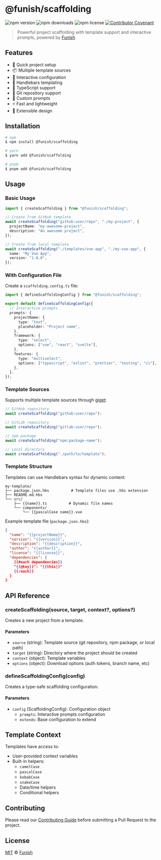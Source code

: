 # @funish/scaffolding

![npm version](https://img.shields.io/npm/v/@funish/scaffolding)
![npm downloads](https://img.shields.io/npm/dw/@funish/scaffolding)
![npm license](https://img.shields.io/npm/l/@funish/scaffolding)
[![Contributor Covenant](https://img.shields.io/badge/Contributor%20Covenant-2.1-4baaaa.svg)](https://www.contributor-covenant.org/version/2/1/code_of_conduct/)

> Powerful project scaffolding with template support and interactive prompts, powered by [Funish](https://funish.net/).

## Features

- 🚀 Quick project setup
- 📦 Multiple template sources
- 🔧 Interactive configuration
- 🎨 Handlebars templating
- 💪 TypeScript support
- 🔄 Git repository support
- 🎯 Custom prompts
- ⚡ Fast and lightweight
- 🌟 Extensible design

## Installation

```bash
# npm
$ npm install @funish/scaffolding

# yarn
$ yarn add @funish/scaffolding

# pnpm
$ pnpm add @funish/scaffolding
```

## Usage

### Basic Usage

```ts
import { createScaffolding } from "@funish/scaffolding";

// Create from GitHub template
await createScaffolding("github:user/repo", "./my-project", {
  projectName: "my-awesome-project",
  description: "An awesome project",
});

// Create from local template
await createScaffolding("./templates/vue-app", "./my-vue-app", {
  name: "My Vue App",
  version: "1.0.0",
});
```

### With Configuration File

Create a `scaffolding.config.ts` file:

```ts
import { defineScaffoldingConfig } from "@funish/scaffolding";

export default defineScaffoldingConfig({
  // Interactive prompts
  prompts: {
    projectName: {
      type: "text",
      placeholder: "Project name",
    },
    framework: {
      type: "select",
      options: ["vue", "react", "svelte"],
    },
    features: {
      type: "multiselect",
      options: ["typescript", "eslint", "prettier", "testing", "ci"],
    },
  },
});
```

### Template Sources

Supports multiple template sources through [giget](https://github.com/unjs/giget):

```ts
// GitHub repository
await createScaffolding("github:user/repo");

// GitLab repository
await createScaffolding("gitlab:user/repo");

// npm package
await createScaffolding("npm:package-name");

// Local directory
await createScaffolding("./path/to/template");
```

### Template Structure

Templates can use Handlebars syntax for dynamic content:

```
my-template/
├── package.json.hbs          # Template files use .hbs extension
├── README.md.hbs
└── src/
    ├── {{name}}.ts          # Dynamic file names
    └── components/
        └── {{pascalCase name}}.vue
```

Example template file (`package.json.hbs`):

```json
{
  "name": "{{projectName}}",
  "version": "{{version}}",
  "description": "{{description}}",
  "author": "{{author}}",
  "license": "{{license}}",
  "dependencies": {
    {{#each dependencies}}
    "{{@key}}": "{{this}}"
    {{/each}}
  }
}
```

## API Reference

### createScaffolding(source, target, context?, options?)

Creates a new project from a template.

#### Parameters

- `source` (string): Template source (git repository, npm package, or local path)
- `target` (string): Directory where the project should be created
- `context` (object): Template variables
- `options` (object): Download options (auth tokens, branch name, etc)

### defineScaffoldingConfig(config)

Creates a type-safe scaffolding configuration.

#### Parameters

- `config` (ScaffoldingConfig): Configuration object
  - `prompts`: Interactive prompts configuration
  - `extends`: Base configuration to extend

## Template Context

Templates have access to:

- User-provided context variables
- Built-in helpers:
  - `camelCase`
  - `pascalCase`
  - `kebabCase`
  - `snakeCase`
  - Date/time helpers
  - Conditional helpers

## Contributing

Please read our [Contributing Guide](../../CONTRIBUTING.md) before submitting a Pull Request to the project.

## License

[MIT](LICENSE) © [Funish](https://funish.net/)
